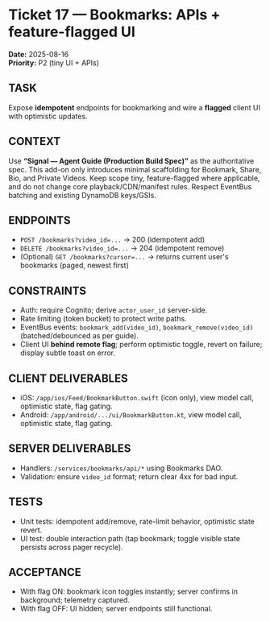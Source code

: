 # Ticket 17 — Bookmarks: APIs + feature-flagged UI
**Date:** 2025-08-16  
**Priority:** P2 (tiny UI + APIs)

## TASK
Expose **idempotent** endpoints for bookmarking and wire a **flagged** client UI with optimistic updates.

## CONTEXT
Use **“Signal — Agent Guide (Production Build Spec)”** as the authoritative spec. This add-on only introduces minimal scaffolding for Bookmark, Share, Bio, and Private Videos. Keep scope tiny, feature-flagged where applicable, and do not change core playback/CDN/manifest rules. Respect EventBus batching and existing DynamoDB keys/GSIs.

## ENDPOINTS
- `POST /bookmarks?video_id=...` → 200 (idempotent add)
- `DELETE /bookmarks?video_id=...` → 204 (idempotent remove)
- (Optional) `GET /bookmarks?cursor=...` → returns current user's bookmarks (paged, newest first)

## CONSTRAINTS
- Auth: require Cognito; derive `actor_user_id` server-side.
- Rate limiting (token bucket) to protect write paths.
- EventBus events: `bookmark_add(video_id)`, `bookmark_remove(video_id)` (batched/debounced as per guide).
- Client UI **behind remote flag**; perform optimistic toggle, revert on failure; display subtle toast on error.

## CLIENT DELIVERABLES
- iOS: `/app/ios/Feed/BookmarkButton.swift` (icon only), view model call, optimistic state, flag gating.
- Android: `/app/android/.../ui/BookmarkButton.kt`, view model call, optimistic state, flag gating.

## SERVER DELIVERABLES
- Handlers: `/services/bookmarks/api/*` using Bookmarks DAO.
- Validation: ensure `video_id` format; return clear 4xx for bad input.

## TESTS
- Unit tests: idempotent add/remove, rate-limit behavior, optimistic state revert.
- UI test: double interaction path (tap bookmark; toggle visible state persists across pager recycle).

## ACCEPTANCE
- With flag ON: bookmark icon toggles instantly; server confirms in background; telemetry captured.
- With flag OFF: UI hidden; server endpoints still functional.
